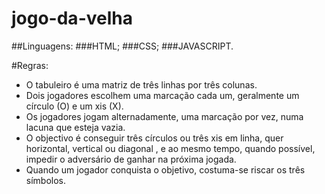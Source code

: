 # jogo-da-velha

##Linguagens:
###HTML;
###CSS;
###JAVASCRIPT.

#Regras:
- O tabuleiro  é uma matriz  de três linhas por três colunas.
- Dois jogadores escolhem uma marcação cada um, geralmente um círculo (O) e um xis (X).
- Os jogadores jogam alternadamente, uma marcação por vez, numa lacuna que esteja vazia.
- O objectivo é conseguir três círculos ou três xis em linha, quer horizontal, vertical ou diagonal ,
e ao mesmo tempo, quando possível, impedir o adversário de ganhar na próxima jogada.
- Quando um jogador conquista o objetivo, costuma-se riscar os três símbolos.


